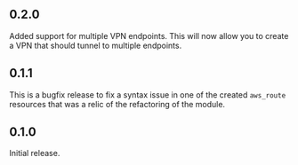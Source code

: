 ## 0.2.0

Added support for multiple VPN endpoints. This will now allow you to create a
VPN that should tunnel to multiple endpoints.

## 0.1.1

This is a bugfix release to fix a syntax issue in one of the created `aws_route`
resources that was a relic of the refactoring of the module.

## 0.1.0

Initial release.
